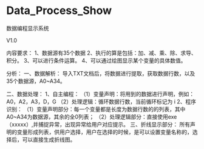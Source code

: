 # Data_Process_Show
数据编程显示系统

V1.0

内容要求：
1、数据源有35个数据
2、执行的算是包括：加、减、乘、除、求导、积分。
3、可以进行条件运算。
4、可以通过绘图显示某个变量的具体数值。

分析：
一、数据解析：
	导入TXT文档后，将数据进行提取，获取数据行数，以及35个数据源，A0~A34。

二、数据处理：
	1、自主编程：
		（1）变量声明：将用到的数据进行声明，例如：A0，A2，A3，D，G
		（2）处理逻辑：循环数据行数，当前循环标记为 i
	2、程序识别：
		（1）变量声明部分：每一个变量都是长度为数据行数的的列表，其中A0~A34为数据源，其余的全0列表；
		（2）处理逻辑部分：直接使用exe（xxxxx）,并捕捉异常，出现异常给用户对应提示。
三、折线显示部分：
	所有声明的变量形成列表，供用户选择，用户在选择的时候，是可以设置变量名称的，选择后，可以直接生成折线图。


